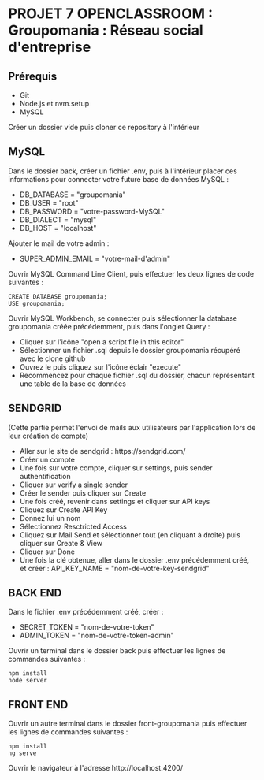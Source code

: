 # PROJET 7 OPENCLASSROOM : Groupomania : Réseau social d'entreprise



## Prérequis
<ul>
    <li>Git</li>
    <li>Node.js et nvm.setup</li>
    <li>MySQL</li>
</ul>

Créer un dossier vide puis cloner ce repository à l'intérieur



## MySQL

Dans le dossier back, créer un fichier .env, puis à l'intérieur placer ces informations pour connecter votre future base de données MySQL : 
<ul>
    <li>DB_DATABASE = "groupomania"</li>
    <li>DB_USER = "root"</li>
    <li>DB_PASSWORD = "votre-password-MySQL"</li>
    <li>DB_DIALECT = "mysql"</li>
    <li>DB_HOST = "localhost"</li>
</ul>

Ajouter le mail de votre admin :
<ul>
    <li>SUPER_ADMIN_EMAIL = "votre-mail-d'admin"</li>
</ul>


Ouvrir MySQL Command Line Client, puis effectuer les deux lignes de code suivantes :

```
CREATE DATABASE groupomania;
USE groupomania;
```

Ouvrir MySQL Workbench, se connecter puis sélectionner la database groupomania créée précédemment, puis dans l'onglet Query :
<ul>
    <li>Cliquer sur l'icône "open a script file in this editor"</li>
    <li>Sélectionner un fichier .sql depuis le dossier groupomania récupéré avec le clone github</li>
    <li>Ouvrez le puis cliquez sur l'icône éclair "execute"</li>
    <li>Recommencez pour chaque fichier .sql du dossier, chacun représentant une table de la base de données</li>
</ul>



## SENDGRID
(Cette partie permet l'envoi de mails aux utilisateurs par l'application lors de leur création de compte)
<ul>
   <li>Aller sur le site de sendgrid : https://sendgrid.com/</li>
   <li>Créer un compte</li>
   <li>Une fois sur votre compte, cliquer sur settings, puis sender authentification</li>
   <li>Cliquer sur verify a single sender</li>
   <li>Créer le sender puis cliquer sur Create</li>
   <li>Une fois créé, revenir dans settings et cliquer sur API keys</li>
   <li>Cliquez sur Create API Key</li>
   <li>Donnez lui un nom</li>
   <li>Sélectionnez Resctricted Access</li>
   <li>Cliquez sur Mail Send et sélectionner tout (en cliquant à droite) puis cliquer sur Create & View</li>
   <li>Cliquer sur Done</li>
   <li>Une fois la clé obtenue, aller dans le dossier .env précédemment créé, et créer : API_KEY_NAME = "nom-de-votre-key-sendgrid"</li>
</ul>



## BACK END

Dans le fichier .env précédemment créé, créer :
<ul>
    <li>SECRET_TOKEN = "nom-de-votre-token"</li>
    <li>ADMIN_TOKEN = "nom-de-votre-token-admin"</li>
</ul>

Ouvrir un terminal dans le dossier back puis effectuer les lignes de commandes suivantes :

```
npm install
node server
```


## FRONT END
Ouvrir un autre terminal dans le dossier front-groupomania puis effectuer les lignes de commandes suivantes :
```
npm install
ng serve
```

Ouvrir le navigateur à l'adresse http://localhost:4200/